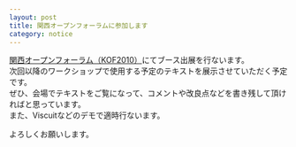 ```yaml
---
layout: post
title: 関西オープンフォーラムに参加します
category: notice
---
```


[関西オープンフォーラム（KOF2010）](http://k-of.jp/2010/index.html)にてブース出展を行ないます。  
次回以降のワークショップで使用する予定のテキストを展示させていただく予定です。  
ぜひ、会場でテキストをご覧になって、コメントや改良点などを書き残して頂ければと思っています。  
また、Viscuitなどのデモで適時行ないます。  

よろしくお願いします。  
